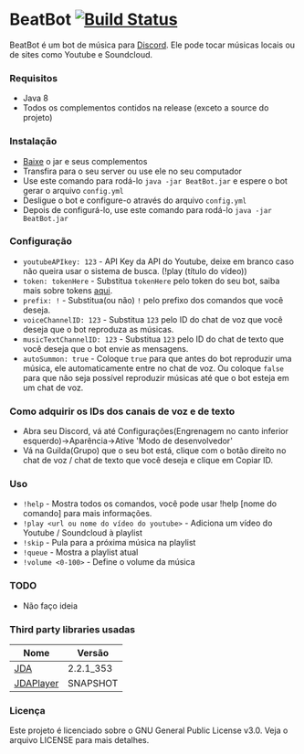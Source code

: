 # BeatBot [![Build Status](https://travis-ci.org/davipatury/BeatBot.svg?branch=master)](https://travis-ci.org/davipatury/BeatBot)
BeatBot é um bot de música para [Discord](http://www.discordapp.com). Ele pode tocar músicas locais ou de sites como Youtube e Soundcloud.

### Requisitos
- Java 8
- Todos os complementos contidos na release (exceto a source do projeto)

### Instalação
- [Baixe](https://github.com/davipatury/BeatBot/releases) o jar e seus complementos
- Transfira para o seu server ou use ele no seu computador
- Use este comando para rodá-lo `java -jar BeatBot.jar` e espere o bot gerar o arquivo `config.yml`
- Desligue o bot e configure-o através do arquivo `config.yml`
- Depois de configurá-lo, use este comando para rodá-lo `java -jar BeatBot.jar`

### Configuração
- `youtubeAPIkey: 123` - API Key da API do Youtube, deixe em branco caso não queira usar o sistema de busca. (!play (título do vídeo))
- `token: tokenHere` - Substitua `tokenHere` pelo token do seu bot, saiba mais sobre tokens [aqui](https://discordapp.com/developers/docs/topics/oauth2).
- `prefix: !` - Substitua(ou não) `!` pelo prefixo dos comandos que você deseja.
- `voiceChannelID: 123` - Substitua `123` pelo ID do chat de voz que você deseja que o bot reproduza as músicas.
- `musicTextChannelID: 123` - Substitua `123` pelo ID do chat de texto que você deseja que o bot envie as mensagens.
- `autoSummon: true` - Coloque `true` para que antes do bot reproduzir uma música, ele automaticamente entre no chat de voz. Ou coloque `false` para que não seja possível reproduzir músicas até que o bot esteja em um chat de voz.

### Como adquirir os IDs dos canais de voz e de texto
- Abra seu Discord, vá até Configurações(Engrenagem no canto inferior esquerdo)->Aparência->Ative 'Modo de desenvolvedor'
- Vá na Guilda(Grupo) que o seu bot está, clique com o botão direito no chat de voz / chat de texto que você deseja e clique em Copiar ID.

### Uso
- `!help` - Mostra todos os comandos, você pode usar !help [nome do comando] para mais informações.
- `!play <url ou nome do vídeo do youtube>` - Adiciona um vídeo do Youtube / Soundcloud à playlist
- `!skip` - Pula para a próxima música na playlist
- `!queue` - Mostra a playlist atual
- `!volume <0-100>` - Define o volume da música

### TODO
- Não faço ideia

### Third party libraries usadas
| Nome | Versão |
|------|---------|
| [JDA](https://github.com/DV8FromTheWorld/JDA)  | 2.2.1_353 |
| [JDAPlayer](https://github.com/DV8FromTheWorld/JDA-Player) | SNAPSHOT |

### Licença
Este projeto é licenciado sobre o GNU General Public License v3.0. Veja o arquivo LICENSE para mais detalhes.